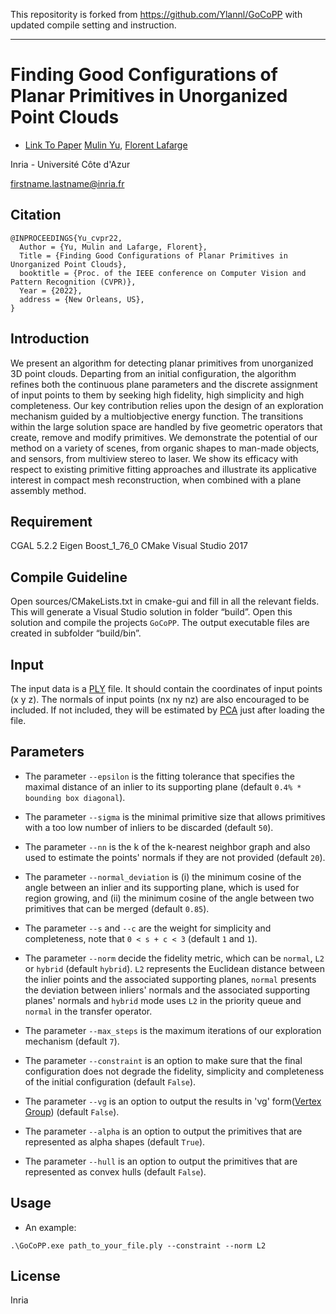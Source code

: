 This repositority is forked from https://github.com/Ylannl/GoCoPP with updated compile setting and instruction.

---

# Finding Good Configurations of Planar Primitives in Unorganized Point Clouds
- [Link To Paper](https://hal.inria.fr/hal-03621896)
[Mulin Yu](http://www-sop.inria.fr/members/Mulin.Yu/), [Florent Lafarge](http://www-sop.inria.fr/members/Florent.Lafarge/) 

Inria - Université Côte d'Azur

firstname.lastname@inria.fr

## Citation

```
@INPROCEEDINGS{Yu_cvpr22,
  Author = {Yu, Mulin and Lafarge, Florent},
  Title = {Finding Good Configurations of Planar Primitives in Unorganized Point Clouds},
  booktitle = {Proc. of the IEEE conference on Computer Vision and Pattern Recognition (CVPR)},
  Year = {2022},
  address = {New Orleans, US},
}
```

## Introduction

We present an algorithm for detecting planar primitives from unorganized 3D point clouds. Departing from an initial configuration, the algorithm refines both the continuous plane parameters and the discrete assignment of input points to them by seeking high fidelity, high simplicity and high completeness. Our key contribution relies upon the design of an exploration mechanism guided by a multiobjective energy function. The transitions within the large solution space are handled by five geometric operators that create, remove and modify primitives. We demonstrate the potential of our method on a variety of scenes, from organic shapes to man-made objects, and sensors, from multiview stereo to laser. We show its efficacy with respect to existing primitive fitting approaches and illustrate its applicative interest in compact mesh reconstruction, when combined with a plane assembly method.


## Requirement

CGAL 5.2.2
Eigen
Boost_1_76_0
CMake
Visual Studio 2017

## Compile Guideline

Open sources/CMakeLists.txt in cmake-gui and fill in all the relevant fields. This will generate a Visual Studio solution in folder “build”. Open this solution and compile the projects `GoCoPP`. The output executable files are created in subfolder “build/bin”.


## Input

The input data is a [PLY](https://en.wikipedia.org/wiki/PLY_(file_format)) file. It should contain the coordinates of input points (x y z). The normals of input points (nx ny nz) are also encouraged to be included. If not included, they will be estimated by [PCA](https://doc.cgal.org/5.2.4/Point_set_processing_3/index.html) just after loading the file.

## Parameters



- The parameter `--epsilon` is the fitting tolerance that specifies the maximal distance of an inlier to its supporting plane (default `0.4% * bounding box diagonal`).

- The parameter `--sigma` is the minimal primitive size that allows primitives with a too low number of inliers to be discarded (default `50`).

- The parameter `--nn` is the k of the k-nearest neighbor graph and also used to estimate the points' normals if they are not provided (default `20`).

- The parameter `--normal_deviation` is (i) the minimum cosine of the angle between an inlier and its supporting plane, which is used for region growing, and (ii) the minimum cosine of the angle between two primitives that can be merged (default `0.85`).

- The parameter `--s` and `--c` are the weight for simplicity and completeness, note that `0 < s + c < 3` (default `1` and `1`).

- The parameter `--norm` decide the fidelity metric, which can be `normal`, `L2` or `hybrid` (default `hybrid`). `L2` represents the Euclidean distance between the inlier points and the associated supporting planes, `normal` presents the deviation between inliers' normals and the associated supporting planes' normals and `hybrid` mode uses `L2` in the priority queue and `normal` in the transfer operator.

- The parameter `--max_steps` is the maximum iterations of our exploration mechanism (default `7`).

- The parameter `--constraint` is an option to make sure that the final configuration does not degrade the fidelity, simplicity and completeness of the initial configuration (default `False`). 

- The parameter `--vg` is an option to output the results in 'vg' form([Vertex Group](https://github.com/LiangliangNan/PolyFit/blob/main/ReadMe-data.md)) (default `False`). 

- The parameter `--alpha` is an option to output the primitives that are represented as alpha shapes (default `True`). 

- The parameter `--hull` is an option to output the primitives that are represented as convex hulls (default `False`). 

## Usage

- An example:
```
.\GoCoPP.exe path_to_your_file.ply --constraint --norm L2
```


## License

Inria



